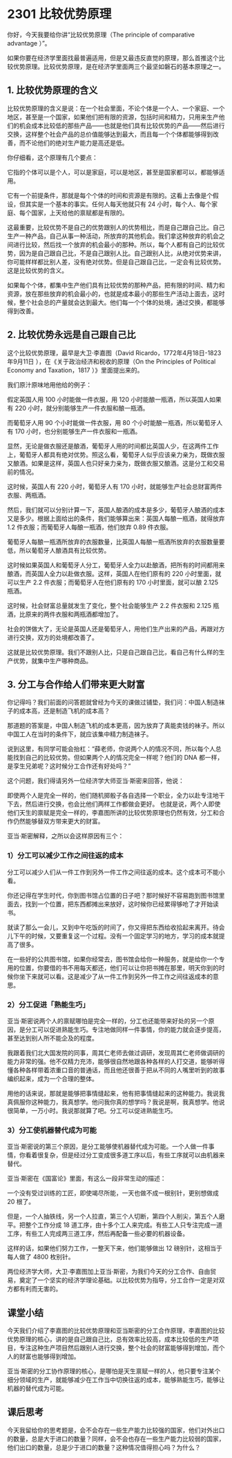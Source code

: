 # 2301 比较优势原理
你好，今天我要给你讲“比较优势原理（The principle of comparative advantage ）”。

如果你要在经济学里面找最普遍适用，但是又最违反直觉的原理，那么首推这个比较优势原理。比较优势原理，是在经济学里面两三个最坚如磐石的基本原理之一。

## 1. 比较优势原理的含义
比较优势原理的含义是说：在一个社会里面，不论个体是一个人、一个家庭、一个地区，甚至是一个国家，如果他们把有限的资源，包括时间和精力，只用来生产他们的机会成本比较低的那些产品——也就是他们具有比较优势的产品——然后进行交换，这样整个社会产品的总价值能够达到最大，而且每一个个体都能够得到改善，而不论他们的绝对生产能力是高还是低。

你仔细看，这个原理有几个要点：

它指的个体可以是个人，可以是家庭，可以是地区，甚至是国家都可以，都能够适用。

它有一个前提条件，那就是每个个体的时间和资源是有限的。这看上去像是个假设，但其实是一个基本的事实。任何人每天他就只有 24 小时，每个人、每个家庭、每个国家，上天给他的禀赋都是有限的。

这最重要，比较优势不是自己的优势跟别人的优势相比，而是自己跟自己比。自己生产一种产品，自己从事一种活动，所放弃的其他机会。我们拿这种放弃的机会之间进行比较，然后找一个放弃的机会最小的那种。所以，每个人都有自己的比较优势，因为是自己跟自己比，不是自己跟别人比。自己跟别人比，从绝对优势来讲，你可能样样都比别人差，没有绝对优势。但是自己跟自己比，一定会有比较优势。这是比较优势的含义。

如果每个个体，都集中生产他们具有比较优势的那种产品，把有限的时间、精力和资源，放在那些放弃的机会最小的，也就是成本最小的那些生产活动上面去，这时候，整个社会总的产量就会达到最大。他们每一个个体的处境，通过交换，都能够得到改善。

## 2. 比较优势永远是自己跟自己比
这个比较优势原理，最早是大卫·李嘉图（David Ricardo，1772年4月18日-1823年9月11日 ），在《关于政治经济和税收的原理（On the Principles of Political Economy and Taxation，1817 ）》里面提出来的。

我们原汁原味地用他给的例子：

假定英国人用 100 小时能做一件衣服，用 120 小时能酿一瓶酒，所以英国人如果有 220 小时，就分别能够生产一件衣服和酿一瓶酒。

而葡萄牙人用 90 个小时能做一件衣服，用 80 个小时能酿一瓶酒，所以葡萄牙人有 170 小时，也分别能够生产一件衣服和一瓶酒。

显然，无论是做衣服还是酿酒，葡萄牙人用的时间都比英国人少，在这两件工作上，葡萄牙人都具有绝对优势。照这么看，葡萄牙人似乎应该亲力亲为，既做衣服又酿酒。如果是这样，英国人也只好亲力亲为，既做衣服又酿酒。这是分工和交易前的情况。

这时候，英国人有 220 小时，葡萄牙人有 170 小时，就能够生产社会总财富两件衣服、两瓶酒。
 
然后，我们就可以分别计算一下，英国人酿酒的成本是多少，葡萄牙人酿酒的成本又是多少。根据上面给出的条件，我们能够算出来：英国人每酿一瓶酒，就得放弃 1.2 件衣服；而葡萄牙人每酿一瓶酒，他们放弃 0.89 件衣服。

葡萄牙人每酿一瓶酒所放弃的衣服数量，比英国人每酿一瓶酒所放弃的衣服数量要低，所以葡萄牙人酿酒具有比较优势。
 
这时候如果英国人和葡萄牙人分工，葡萄牙人全力以赴酿酒，把所有的时间都用来酿酒，而英国人全力以赴做衣服。这样，英国人在他们原有的 220 小时里面，就可以生产 2.2 件衣服；而葡萄牙人在他们原有的 170 小时里面，就可以酿 2.125 瓶酒。

这时候，社会财富总量就发生了变化，整个社会能够生产 2.2 件衣服和 2.125 瓶酒，比原来的两件衣服和两瓶酒都增加了。
 
社会的饼做大了，无论是英国人还是葡萄牙人，用他们生产出来的产品，再跟对方进行交换，双方的处境都改善了。

这就是比较优势原理。我们不跟别人比，只是自己跟自己比，看自己有什么样的生产优势，就集中生产哪种商品。
## 3. 分工与合作给人们带来更大财富
你记得吗？我们前面的问答题就曾经为今天的课做过铺垫，我们问：中国人制造袜子的成本高，还是制造飞机的成本高？

那道题的答案是，中国人制造飞机的成本更高，因为放弃了真能卖钱的袜子。所以中国工人在当时的条件下，就应该集中精力制造袜子。

说到这里，有同学可能会抬杠：“薛老师，你说两个人的情况不同，所以每个人总能找到自己的比较优势。但如果两个人的情况完全一样呢？他们的 DNA 都一样，是孪生兄弟呢？这时候分工合作还有好处吗？”

这个问题，我们得请另外一位经济学大师亚当·斯密来回答，他说：

即使两个人是完全一样的，他们随机掷骰子各自选择一个职业，全力以赴专注地干下去，然后进行交换，也会比他们两样工作都做会更好。
也就是说，两个人即使他们天生的禀赋是完全一样的，李嘉图所讲的比较优势原理也仍然有效，分工和合作仍然能够替双方带来更大的财富。

亚当·斯密解释，之所以会这样原因有三个：

### 1）分工可以减少工作之间往返的成本

分工可以减少人们从一件工作到另外一件工作之间往返的成本。这个成本可不能小看。

你还记得在学生时代，你到图书馆占位置的日子吧？那时候好不容易跑到图书馆里面去，找到一个位置，把东西都摊出来放好，这时候你已经累得够呛了才开始读书。

就读了那么一会儿，又到中午吃饭的时间了，你又得把东西给收拾起来离开。待会儿下午的时候，又要重复这一个过程。没有一个固定学习的地方，学习的成本就提高了很多。

在一些好的公共图书馆，如果你经常去，图书馆会给你一种服务，就是给你一个专用的位置，你要借的书不用每天都还，他们可以让你把书摊在那里，明天你到的时候你坐下来就可以看。这是减少了从一件工作到另外一件工作之间往返成本的意思。

### 2）分工促进「熟能生巧」
亚当·斯密说两个人的禀赋哪怕是完全一样的，分工也还能带来好处的另一个原因，是分工可以促进熟能生巧。专注地做同样一件事情，你的能力就会逐步提高，甚至达到别人所不能企及的程度。

我跟着我们北大国发院的同事，周其仁老师去做过调研，发现周其仁老师做调研的能力非常的强。他不仅精力充沛，能够很自然地跟各种各样的人打交道，能够听得懂各种各样带着浓重口音的普通话，而且他还很善于把从不同的人嘴里听到的故事编织起来，成为一个合理的整体。

用他的话来说，那就是能够把事情缝起来，他有把事情缝起来的这种能力。我说我真佩服你这种能力，我真想学。他问我你真的想学吗？我说是啊，我真想学。他说很简单，一万小时。我说那就算了吧。分工可以促进熟能生巧。

### 3）分工使机器替代成为可能
亚当·斯密说的第三个原因，是分工能够使机器替代成为可能。一个人做一件事情，你看着很复杂，但是经过分工变成很多道工序以后，有些工序就可以由机器来替代。

亚当·斯密在《国富论》里面，有这么一段非常生动的描述： 

一个没有受过训练的工匠，即使竭尽所能，一天也做不成一根别针，更别想做成 20 根了。

但是，一个人抽铁线，另一个人拉直，第三个人切断，第四个人削尖，第五个人磨平。把整个工作分成 18 道工序，由十多个工人来完成。有些工人只专注完成一道工序，有些工人完成两三道工序，然后再配备一些必要的机器设备。

这样的话，如果他们努力工作，一整天下来，他们能够做出 12 磅别针，这相当于每人做了 4800 枚别针。

两位经济学大师，大卫·李嘉图加上亚当·斯密，为我们今天的分工合作、自由贸易，奠定了一个坚实的经济学理论基础。以比较优势为指导，分工合作一定是对双方都有利而无害的。 

## 课堂小结
今天我们介绍了李嘉图的比较优势原理和亚当斯密的分工合作原理，李嘉图的比较优势原理的核心，讲的是自己跟自己比，总有效率比较高，成本比较低的生产项目，专注这种生产项目然后跟别人进行交换，整个社会的财富能够得到增加，而个人的财富也能够得到增加。

亚当·斯密的分工协作原理的核心，是哪怕是天生禀赋一样的人，他只要专注某个细分领域的生产，就能够减少在工作当中切换往返的成本，能够熟能生巧，能够让机器的替代成为可能。

## 课后思考
今天我留给你的思考题是，会不会存在一些生产能力比较强的国家，他们对外出口的数量，总是大于进口的数量？同样，会不会也存在一些生产能力比较弱的国家，他们出口的数量，总是少于进口的数量？这种情况值得担心吗？为什么？